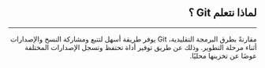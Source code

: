  <div dir=rtl>

## **لماذا نتعلم Git ؟**

---
مقارنةً بطرق البرمجة التقليدية، Git يوفر طريقة أسهل لتتبع ومشاركة النسخ والإصدارات أثناء مرحلة التطوير. وذلك عن طريق توفير أداة تحتفظ وتسجل الإصدارات المختلفة عوضَا عن تخزينها محليًا.  
</div>